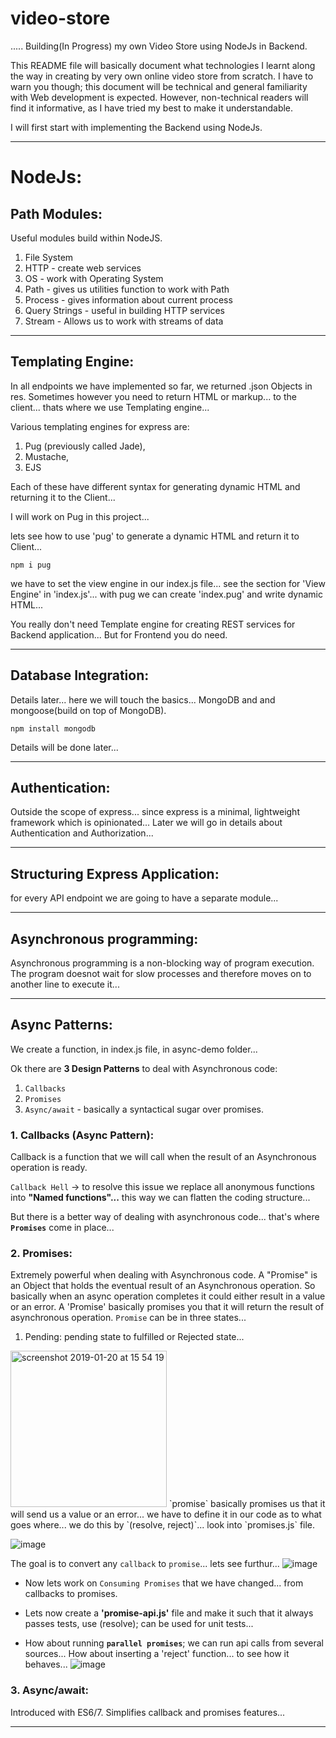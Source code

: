 # video-store
..... Building(In Progress) my own Video Store using NodeJs in Backend.

This README file will basically document what technologies I learnt along the way in creating by very own online video store from scratch. I have to warn you though; this document will be technical and general familiarity with Web development is expected. However, non-technical readers will find it informative, as I have tried my best to make it understandable.

I will first start with implementing the Backend using NodeJs. 

___
# NodeJs:

## Path Modules:
Useful modules build within NodeJS.

1. File System
2. HTTP - create web services
3. OS - work with Operating System
4. Path - gives us utilities function to work with Path
5. Process - gives information about current process
6. Query Strings - useful in building HTTP services
7. Stream - Allows us to work with streams of data

___
## Templating Engine:
In all endpoints we have implemented so far, we returned .json Objects in res. Sometimes however you need to return HTML or markup... to the client... thats where we use Templating engine... 

Various templating engines for express are:
1. Pug (previously called Jade), 
2. Mustache, 
3. EJS

Each of these have different syntax for generating dynamic HTML and returning it to the Client... 

I will work on Pug in this project... 

lets see how to use 'pug' to generate a dynamic HTML and return it to Client... 
```
npm i pug
```
we have to set the view engine in our index.js file... see the section for 'View Engine' in 'index.js'... with pug we can create 'index.pug' and write dynamic HTML... 

You really don't need Template engine for creating REST services for Backend application... But for Frontend you do need.

___
## Database Integration:
Details later... here we will touch the basics... 
MongoDB and and mongoose(build on top of MongoDB).

```
npm install mongodb
```
Details will be done later...

___
## Authentication:
Outside the scope of express... since express is a minimal, lightweight framework which is opinionated... Later we will go in details about Authentication and Authorization... 

___
## Structuring Express Application:
for every API endpoint we are going to have a separate module... 

___
## Asynchronous programming:
Asynchronous programming is a non-blocking way of program execution. The program doesnot wait for slow processes and therefore moves on to another line to execute it... 

___
## Async Patterns:
We create a function, in index.js file, in async-demo folder... 

Ok there are __3 Design Patterns__ to deal with Asynchronous code:
1. `Callbacks`
2. `Promises`
3. `Async/await` - basically a syntactical sugar over promises.

### 1. Callbacks (Async Pattern):
Callback is a function that we will call when the result of an Asynchronous operation is ready. 

`Callback Hell` -> to resolve this issue we replace all anonymous functions into __"Named functions"...__ this way we can flatten the coding structure... 

But there is a better way of dealing with asynchronous code... that's where __`Promises`__ come in place...

### 2. Promises:
Extremely powerful when dealing with Asynchronous code. A "Promise" is an Object that holds the eventual result of an Asynchronous operation. So basically when an async operation completes it could either result in a value or an error. A 'Promise' basically promises you that it will return the result of asynchronous operation. 
`Promise` can be in three states... 
1. Pending: pending state to fulfilled or Rejected state...
<img width="250" alt="screenshot 2019-01-20 at 15 54 19" src="https://user-images.githubusercontent.com/9574723/51440865-b6a95400-1ccb-11e9-976a-384558feb055.png">
`promise` basically promises us that it will send us a value or an error... we have to define it in our code as to what goes where... we do this by `(resolve, reject)`... look into `promises.js` file.

![image](https://user-images.githubusercontent.com/9574723/51442551-3c35ff80-1cde-11e9-92be-027bc47c7837.png)

The goal is to convert any `callback` to `promise`... lets see furthur... 
![image](https://user-images.githubusercontent.com/9574723/51443027-c896f100-1ce3-11e9-9c9f-95949d7a8486.png)

- Now lets work on `Consuming Promises` that we have changed... from callbacks to promises.

- Lets now create a __'promise-api.js'__ file and make it such that it always passes tests, use (resolve); can be used for unit tests... 

- How about running __`parallel promises`__; we can run api calls from several sources... How about inserting a 'reject' function... to see how it behaves...
![image](https://user-images.githubusercontent.com/9574723/51741116-479a7980-2096-11e9-8cce-b53fc6ff1c41.png)


### 3. Async/await:
Introduced with ES6/7. Simplifies callback and promises features...
___
